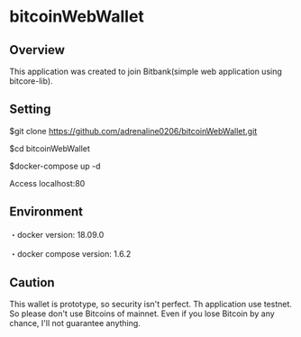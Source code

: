 bitcoinWebWallet
====


## Overview

This application was created to join Bitbank(simple web application using bitcore-lib).


## Setting

$git clone https://github.com/adrenaline0206/bitcoinWebWallet.git

$cd bitcoinWebWallet

$docker-compose up -d

Access localhost:80


## Environment

・docker version: 18.09.0

・docker compose version: 1.6.2


## Caution

This wallet is prototype, so security isn't perfect. Th application use testnet. So please don't use Bitcoins of mainnet. Even if you lose Bitcoin by any chance, I'll not guarantee anything. 
